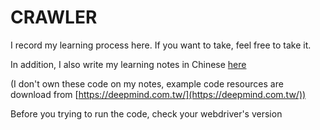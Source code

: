 # CRAWLER
I record my learning process here. If you want to take, feel free to take it.

In addition, I also write my learning notes in Chinese [here](https://hackmd.io/8d73tSj0S9CWfXXX2TC12A?both)

(I don't own these code on my notes, example code resources are download from [https://deepmind.com.tw/](https://deepmind.com.tw/))

Before you trying to run the code, check your webdriver's version
